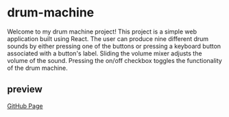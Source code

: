 # drum-machine 
Welcome to my drum machine project! This project is a simple web application built using React. The user can produce nine different drum sounds by either pressing one of the buttons or pressing a keyboard button associated with a button's label. Sliding the volume mixer adjusts the volume of the sound. Pressing the on/off checkbox toggles the functionality of the drum machine. 

## preview
[GitHub Page](https://evanahdout.github.io/drum-machine/)
